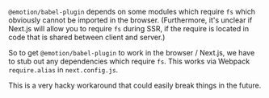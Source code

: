 `@emotion/babel-plugin` depends on some modules which require `fs` which obviously cannot be imported in the browser. (Furthermore, it's unclear if Next.js will allow you to require `fs` during SSR, if the require is located in code that is shared between client and server.)

So to get `@emotion/babel-plugin` to work in the browser / Next.js, we have to stub out any dependencies which require `fs`. This works via Webpack `require.alias` in `next.config.js`.

This is a very hacky workaround that could easily break things in the future.
